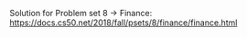 Solution for Problem set 8 -> Finance: https://docs.cs50.net/2018/fall/psets/8/finance/finance.html
